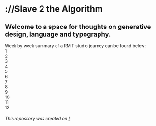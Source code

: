 # ://Slave 2 the Algorithm

## Welcome to a space for thoughts on generative design, language and typography.

Week by week summary of a RMIT studio journey can be found below:</br>
1 </br>
2 </br>
3 </br>
4 </br>
5 </br>
6 </br>
7 </br>
8 </br>
9 </br>
10 </br>
11 </br>
12 </br>

###### This repository was created on [
